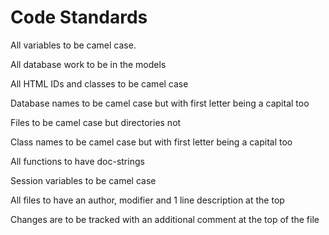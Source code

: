 # Code Standards

All variables to be camel case.

All database work to be in the models

All HTML IDs and classes to be camel case

Database names to be camel case but with first letter being a capital too

Files to be camel case but directories not

Class names to be camel case but with first letter being a capital too

All functions to have doc-strings

Session variables to be camel case

All files to have an author, modifier and 1 line description at the top

Changes are to be tracked with an additional comment at the top of the file
